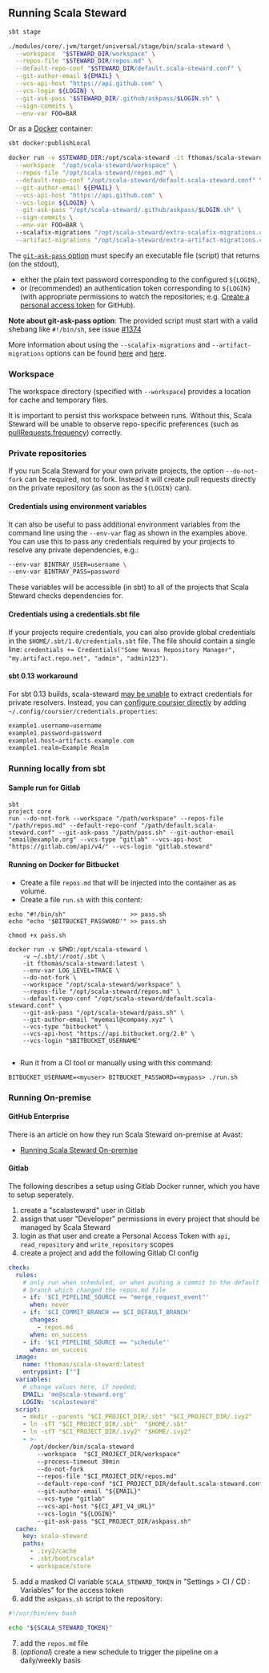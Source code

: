 ## Running Scala Steward

```bash
sbt stage

./modules/core/.jvm/target/universal/stage/bin/scala-steward \
  --workspace  "$STEWARD_DIR/workspace" \
  --repos-file "$STEWARD_DIR/repos.md" \
  --default-repo-conf "$STEWARD_DIR/default.scala-steward.conf" \
  --git-author-email ${EMAIL} \
  --vcs-api-host "https://api.github.com" \
  --vcs-login ${LOGIN} \
  --git-ask-pass "$STEWARD_DIR/.github/askpass/$LOGIN.sh" \
  --sign-commits \
  --env-var FOO=BAR
```

Or as a [Docker](https://www.docker.com/) container:

```bash
sbt docker:publishLocal

docker run -v $STEWARD_DIR:/opt/scala-steward -it fthomas/scala-steward:latest \
  --workspace  "/opt/scala-steward/workspace" \
  --repos-file "/opt/scala-steward/repos.md" \
  --default-repo-conf "/opt/scala-steward/default.scala-steward.conf" \
  --git-author-email ${EMAIL} \
  --vcs-api-host "https://api.github.com" \
  --vcs-login ${LOGIN} \
  --git-ask-pass "/opt/scala-steward/.github/askpass/$LOGIN.sh" \
  --sign-commits \
  --env-var FOO=BAR \ 
  --scalafix-migrations "/opt/scala-steward/extra-scalafix-migrations.conf" \
  --artifact-migrations "/opt/scala-steward/extra-artifact-migrations.conf" 
```

The [`git-ask-pass` option](https://git-scm.com/docs/gitcredentials) must specify an executable file (script) that returns (on the stdout),

- either the plain text password corresponding to the configured `${LOGIN}`,
- or (recommended) an authentication token corresponding to `${LOGIN}` (with appropriate permissions to watch the repositories; e.g. [Create a personal access token](https://help.github.com/en/articles/creating-a-personal-access-token-for-the-command-line) for GitHub).

**Note about git-ask-pass option**: The provided script must start with a valid shebang like `#!/bin/sh`, see issue [#1374](/../../issues/1374)

More information about using the `--scalafix-migrations` and `--artifact-migrations` options can be found 
[here][scalafixmigrations] and [here][artifactmigrations].

### Workspace

The workspace directory (specified with `--workspace`) provides a location for cache and temporary files.  

It is important to persist this workspace between runs.  Without this, Scala Steward will be unable to observe 
repo-specific preferences (such as [pullRequests.frequency](repo-specific-configuration.md)) correctly.   

### Private repositories

If you run Scala Steward for your own private projects, the option `--do-not-fork` can be required, not to fork.
Instead it will create pull requests directly on the private repository (as soon as the `${LOGIN}` can).

#### Credentials using environment variables

It can also be useful to pass additional environment variables from the command line using the `--env-var` flag as shown in the examples above. You can use this to pass any credentials required by your projects to resolve any private dependencies, e.g.:

```bash
--env-var BINTRAY_USER=username \
--env-var BINTRAY_PASS=password
```

These variables will be accessible (in sbt) to all of the projects that Scala Steward checks dependencies for.

#### Credentials using a credentials.sbt file

If your projects require credentials, you can also provide global credentials in the `$HOME/.sbt/1.0/credentials.sbt` file. 
The file should contain a single line: `credentials += Credentials("Some Nexus Repository Manager", "my.artifact.repo.net", "admin", "admin123")`.

#### sbt 0.13 workaround
For sbt 0.13 builds, scala-steward [may be unable](https://gitter.im/fthomas/scala-steward?at=5f0573dac7d15f7d0f7b15ac) to extract credentials for private resolvers. Instead, you can [configure coursier directly](https://get-coursier.io/docs/other-credentials) by adding `~/.config/coursier/credentials.properties`:
```scala
example1.username=username
example1.password=password
example1.host=artifacts.example.com
example1.realm=Example Realm
```

### Running locally from sbt

#### Sample run for Gitlab

```
sbt
project core
run --do-not-fork --workspace "/path/workspace" --repos-file "/path/repos.md" --default-repo-conf "/path/default.scala-steward.conf" --git-ask-pass "/path/pass.sh" --git-author-email "email@example.org" --vcs-type "gitlab" --vcs-api-host "https://gitlab.com/api/v4/" --vcs-login "gitlab.steward"
```


#### Running on Docker for Bitbucket

* Create a file `repos.md` that will be injected into the container as as volume.
* Create a file `run.sh` with this content:

```
echo "#!/bin/sh"                  >> pass.sh  
echo "echo '$BITBUCKET_PASSWORD'" >> pass.sh

chmod +x pass.sh

docker run -v $PWD:/opt/scala-steward \
    -v ~/.sbt/:/root/.sbt \
    -it fthomas/scala-steward:latest \
    --env-var LOG_LEVEL=TRACE \
    --do-not-fork \
    --workspace "/opt/scala-steward/workspace" \
    --repos-file "/opt/scala-steward/repos.md" \
    --default-repo-conf "/opt/scala-steward/default.scala-steward.conf" \
    --git-ask-pass "/opt/scala-steward/pass.sh" \
    --git-author-email "myemail@company.xyz" \
    --vcs-type "bitbucket" \
    --vcs-api-host "https://api.bitbucket.org/2.0" \
    --vcs-login "$BITBUCKET_USERNAME"
    
```

* Run it from a CI tool or manually using with this command:

`BITBUCKET_USERNAME=<myuser> BITBUCKET_PASSWORD=<mypass> ./run.sh`

### Running On-premise

#### GitHub Enterprise

There is an article on how they run Scala Steward on-premise at Avast:
* [Running Scala Steward On-premise](https://engineering.avast.io/running-scala-steward-on-premise)

#### Gitlab

The following describes a setup using Gitlab Docker runner, which you have to setup seperately.

1. create a "scalasteward" user in Gitlab
2. assign that user "Developer" permissions in every project that should be managed by Scala Steward
3. login as that user and create a Personal Access Token with `api`, `read_repository` and `write_repository` scopes
4. create a project and add the following Gitlab CI config

```yaml
check:
  rules:
    # only run when scheduled, or when pushing a commit to the default
    # branch which changed the repos.md file
    - if: '$CI_PIPELINE_SOURCE == "merge_request_event"'
      when: never
    - if: '$CI_COMMIT_BRANCH == $CI_DEFAULT_BRANCH'
      changes:
        - repos.md
      when: on_success
    - if: '$CI_PIPELINE_SOURCE == "schedule"'
      when: on_success
  image:
    name: fthomas/scala-steward:latest
    entrypoint: [""]
  variables:
    # change values here, if needed;
    EMAIL: 'me@scala-steward.org'
    LOGIN: 'scalasteward'
  script:
    - mkdir --parents "$CI_PROJECT_DIR/.sbt" "$CI_PROJECT_DIR/.ivy2"
    - ln -sfT "$CI_PROJECT_DIR/.sbt"  "$HOME/.sbt"
    - ln -sfT "$CI_PROJECT_DIR/.ivy2" "$HOME/.ivy2"
    - >-
      /opt/docker/bin/scala-steward
        --workspace  "$CI_PROJECT_DIR/workspace"
        --process-timeout 30min
        --do-not-fork
        --repos-file "$CI_PROJECT_DIR/repos.md"
        --default-repo-conf "$CI_PROJECT_DIR/default.scala-steward.conf"
        --git-author-email "${EMAIL}"
        --vcs-type "gitlab"
        --vcs-api-host "${CI_API_V4_URL}"
        --vcs-login "${LOGIN}"
        --git-ask-pass "$CI_PROJECT_DIR/askpass.sh"
  cache:
    key: scala-steward
    paths:
      - .ivy2/cache
      - .sbt/boot/scala*
      - workspace/store
```
5. add a masked CI variable `SCALA_STEWARD_TOKEN` in "Settings > CI / CD : Variables" for the access token
6. add the `askpass.sh` script to the repository:

```bash
#!/usr/bin/env bash

echo "${SCALA_STEWARD_TOKEN}"
```
7. add the `repos.md` file 
8. (*optional*) create a new schedule to trigger the pipeline on a daily/weekly basis


[scalafixmigrations]: https://github.com/scala-steward-org/scala-steward/blob/master/docs/scalafix-migrations.md
[artifactmigrations]: https://github.com/scala-steward-org/scala-steward/blob/master/docs/artifact-migrations.md

